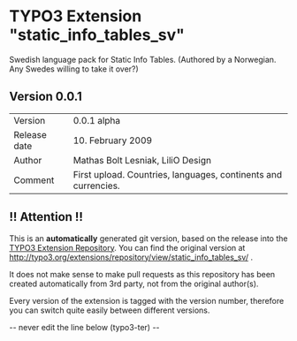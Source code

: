 # TYPO3 Extension "static_info_tables_sv"
Swedish language pack for Static Info Tables. (Authored by a Norwegian. Any Swedes willing to take it over?)

## Version 0.0.1




<table>
	<tr><td>Version</td><td>0.0.1 alpha</td></tr>
	<tr><td>Release date</td><td>10. February 2009</td></tr>
	<tr><td>Author</td><td>Mathas Bolt Lesniak, LiliO Design</td></tr>
	<tr><td>Comment</td><td>First upload. Countries, languages, continents and currencies.</td></tr>
</table>

## !! Attention !!
This is an **automatically** generated git version, based on the release into the [TYPO3 Extension Repository](http://www.typo3.org/extensions/).
You can find the original version at http://typo3.org/extensions/repository/view/static_info_tables_sv/ .

It does not make sense to make pull requests as this repository has been created automatically from 3rd party, not from the original author(s).

Every version of the extension is tagged with the version number, therefore you can switch quite easily between different versions.


-- never edit the line below (typo3-ter) --